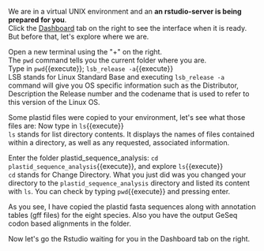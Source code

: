 
We are in a virtual UNIX environment and an **an rstudio-server is being prepared for you**.  
Click the [Dashboard](https://[[HOST_SUBDOMAIN]]-8787-[[KATACODA_HOST]].environments.katacoda.com/) tab on the right to see the interface when it is ready. But before that, let's explore where we are.

Open a new terminal using the "+" on the right.  
The `pwd` command tells you the current folder where you are.  
Type in `pwd`{{execute}}; `lsb_release -a`{{execute}}  
LSB stands for Linux Standard Base and  executing `lsb_release -a` command will give you OS specific information such as the Distributor, Description the Release number and the codename that is used to refer to this version of the Linux OS.  

Some plastid files were copied to your environment, let's see what those files are:
Now type in `ls`{{execute}}  
`ls` stands for list directory contents. It displays the names of files contained within a directory, as well as any requested, associated information.

Enter the folder plastid_sequence_analysis: `cd plastid_sequence_analysis`{{execute}}, and explore `ls`{{execute}}  
`cd` stands for Change Directory. What you just did was you changed your directory to the `plastid_sequence_analysis` directory and listed its content with `ls`. You can check by typing `pwd`{{execute}} and pressing enter.

As you see, I have copied the plastid fasta sequences along with annotation tables (gff files) for the eight species. Also you have the output GeSeq codon based alignments in the folder.  

Now let's go the Rstudio waiting for you in the Dashboard tab on the right.

